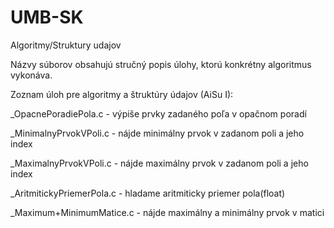 # UMB-SK
Algoritmy/Struktury udajov


Názvy súborov obsahujú stručný popis úlohy, ktorú konkrétny algoritmus vykonáva.

Zoznam úloh pre algoritmy a štruktúry údajov (AiSu I):

_OpacnePoradiePola.c  -  výpiše prvky zadaného poľa v opačnom poradí

_MinimalnyPrvokVPoli.c  -  nájde minimálny prvok v zadanom poli a jeho index

_MaximalnyPrvokVPoli.c  -  nájde maximálny prvok v zadanom poli a jeho index

_AritmitickyPriemerPola.c  -  hladame aritmiticky priemer pola(float)

_Maximum+MinimumMatice.c  -  nájde maximálny a minimálny prvok v matici
